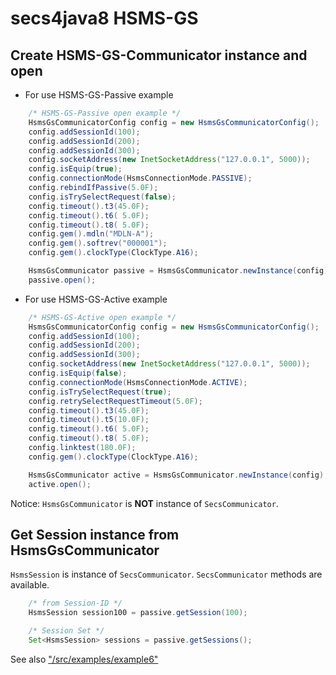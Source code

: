 # secs4java8 HSMS-GS

## Create HSMS-GS-Communicator instance and open

- For use HSMS-GS-Passive example

```java
    /* HSMS-GS-Passive open example */
    HsmsGsCommunicatorConfig config = new HsmsGsCommunicatorConfig();
    config.addSessionId(100);
    config.addSessionId(200);
    config.addSessionId(300);
    config.socketAddress(new InetSocketAddress("127.0.0.1", 5000));
    config.isEquip(true);
    config.connectionMode(HsmsConnectionMode.PASSIVE);
    config.rebindIfPassive(5.0F);
    config.isTrySelectRequest(false);
    config.timeout().t3(45.0F);
    config.timeout().t6( 5.0F);
    config.timeout().t8( 5.0F);
    config.gem().mdln("MDLN-A");
    config.gem().softrev("000001");
    config.gem().clockType(ClockType.A16);

    HsmsGsCommunicator passive = HsmsGsCommunicator.newInstance(config);
    passive.open();
```

- For use HSMS-GS-Active example

```java
    /* HSMS-GS-Active open example */
    HsmsGsCommunicatorConfig config = new HsmsGsCommunicatorConfig();
    config.addSessionId(100);
    config.addSessionId(200);
    config.addSessionId(300);
    config.socketAddress(new InetSocketAddress("127.0.0.1", 5000));
    config.isEquip(false);
    config.connectionMode(HsmsConnectionMode.ACTIVE);
    config.isTrySelectRequest(true);
    config.retrySelectRequestTimeout(5.0F);
    config.timeout().t3(45.0F);
    config.timeout().t5(10.0F);
    config.timeout().t6( 5.0F);
    config.timeout().t8( 5.0F);
    config.linktest(180.0F);
    config.gem().clockType(ClockType.A16);

    HsmsGsCommunicator active = HsmsGsCommunicator.newInstance(config);
    active.open();
```

Notice: `HsmsGsCommunicator` is **NOT** instance of `SecsCommunicator`.

## Get Session instance from HsmsGsCommunicator

`HsmsSession` is instance of `SecsCommunicator`. `SecsCommunicator` methods are available.

```java
    /* from Session-ID */
    HsmsSession session100 = passive.getSession(100);

    /* Session Set */
    Set<HsmsSession> sessions = passive.getSessions();
```

See also ["/src/examples/example6"](/src/examples/example6)
